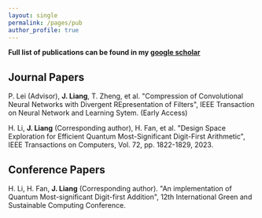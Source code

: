 ```yaml
---
layout: single
permalink: /pages/pub
author_profile: true
---
```


**Full list of publications can be found in my [google scholar](https://scholar.google.cz/citations?user=2pbOVBcAAAAJ&hl=zh-CN&oi=ao)**


## Journal Papers

P. Lei (Advisor), **J. Liang**, T. Zheng, et al. "Compression of Convolutional Neural Networks with Divergent REpresentation of Filters", IEEE Transaction on Neural Network and Learning Sytem. (Early Access)

H. Li, **J. Liang** (Corresponding author), H. Fan, et al. "Design Space Exploration for Efficient Quantum Most-Significant Digit-First Arithmetic", IEEE Transactions on Computers, Vol. 72, pp. 1822-1829, 2023.

## Conference Papers

H. Li, H. Fan, **J. Liang** (Corresponding author). "An implementation of Quantum Most-significant Digit-first Addition", 12th International Green and Sustainable Computing Conference.